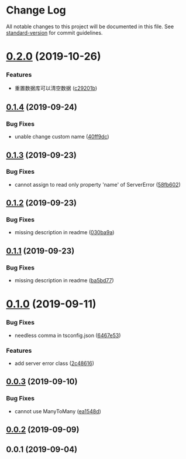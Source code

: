 # Change Log

All notable changes to this project will be documented in this file. See [standard-version](https://github.com/conventional-changelog/standard-version) for commit guidelines.

<a name="0.2.0"></a>
# [0.2.0](https://github.com/Val-istar-Guo/service-template/compare/v0.1.4...v0.2.0) (2019-10-26)


### Features

* 重置数据库可以清空数据 ([c29201b](https://github.com/Val-istar-Guo/service-template/commit/c29201b))



<a name="0.1.4"></a>
## [0.1.4](https://github.com/Val-istar-Guo/service-template/compare/v0.1.3...v0.1.4) (2019-09-24)


### Bug Fixes

* unable change custom name ([40ff9dc](https://github.com/Val-istar-Guo/service-template/commit/40ff9dc))



<a name="0.1.3"></a>
## [0.1.3](https://github.com/Val-istar-Guo/service-template/compare/v0.1.2...v0.1.3) (2019-09-23)


### Bug Fixes

* cannot assign to read only property 'name' of ServerError ([58fb602](https://github.com/Val-istar-Guo/service-template/commit/58fb602))



<a name="0.1.2"></a>
## [0.1.2](https://github.com/Val-istar-Guo/service-template/compare/v0.1.1...v0.1.2) (2019-09-23)


### Bug Fixes

* missing description in readme ([030ba9a](https://github.com/Val-istar-Guo/service-template/commit/030ba9a))



<a name="0.1.1"></a>
## [0.1.1](https://github.com/Val-istar-Guo/service-template/compare/v0.1.0...v0.1.1) (2019-09-23)


### Bug Fixes

* missing description in readme ([ba5bd77](https://github.com/Val-istar-Guo/service-template/commit/ba5bd77))



<a name="0.1.0"></a>
# [0.1.0](https://github.com/Val-istar-Guo/service-template/compare/v0.0.3...v0.1.0) (2019-09-11)


### Bug Fixes

* needless comma in tsconfig.json ([6467e53](https://github.com/Val-istar-Guo/service-template/commit/6467e53))


### Features

* add server error class ([2c48616](https://github.com/Val-istar-Guo/service-template/commit/2c48616))



<a name="0.0.3"></a>
## [0.0.3](https://github.com/Val-istar-Guo/service-template/compare/v0.0.2...v0.0.3) (2019-09-10)


### Bug Fixes

* cannot use ManyToMany ([ea1548d](https://github.com/Val-istar-Guo/service-template/commit/ea1548d))



<a name="0.0.2"></a>
## [0.0.2](https://github.com/Val-istar-Guo/service-template/compare/v0.0.1...v0.0.2) (2019-09-09)



<a name="0.0.1"></a>
## 0.0.1 (2019-09-04)
